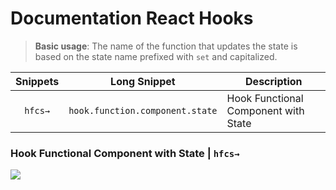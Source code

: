# Documentation React Hooks
> **Basic usage**: The name of the function that updates the state is based on the state name prefixed with `set` and capitalized.

| Snippets    | Long Snippet                      | Description                           |
|:-----------:| --------------------------------- | ------------------------------------- |
|`hfcs→`       | `hook.function.component.state`  | Hook Functional Component with State  |

### Hook Functional Component with State | `hfcs→`
![](https://xgjzloifyvgpbmyonaya.supabase.co/storage/v1/object/public/files/Q6lLXINlXa/original)
